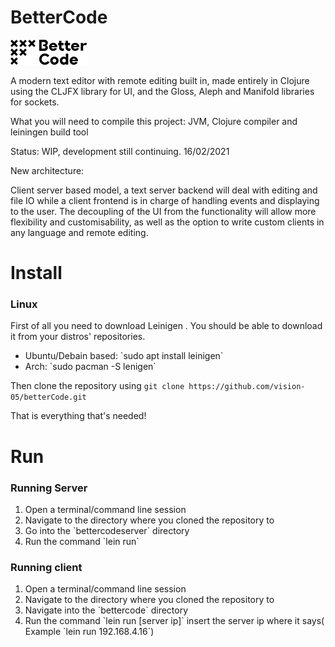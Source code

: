 # BetterCode

![BetterCode Logo](https://github.com/vision-05/vision-05/blob/main/logo.svg)

A modern text editor with remote editing built in, made entirely in Clojure using the CLJFX library for UI, and the Gloss, Aleph and Manifold libraries for sockets.

What you will need to compile this project:
JVM, Clojure compiler and leiningen build tool

Status: WIP, development still continuing. 16/02/2021

New architecture:

Client server based model, a text server backend will deal with editing and file IO while a client frontend is in charge of handling events and displaying to the user. The decoupling of the UI from the functionality will allow more flexibility and customisability, as well as the option to write custom clients in any language and remote editing.

<h1> Install </h1>
<h3> Linux </h3>
<p> First of all you need to download
<a herf="https://leiningen.org/"> Leinigen </a>. You should be able to download it from your distros' repositories.
<ul>
 <li>Ubuntu/Debain based: `sudo apt install leinigen`</li>
 <li>Arch: `sudo pacman -S lenigen` </li>
</ul>

Then clone the repository using `git clone https://github.com/vision-05/betterCode.git`

That is everything that's needed!
<h1> Run </h1>
<h3> Running Server </h3>
<ol>
<li> Open a terminal/command line session</l1>
<li> Navigate to the directory where you cloned the repository to</li>
<li> Go into the `bettercodeserver` directory </li>
<li> Run the command `lein run` </li>
</ol>

<h3> Running client </h3>
<ol>
<li> Open a terminal/command line session</l1>
<li> Navigate to the directory where you cloned the repository to</li>
<li> Navigate into the `bettercode` directory </li>
<li> Run the command `lein run [server ip]` insert the server ip where it says( Example `lein run 192.168.4.16`) </li>
